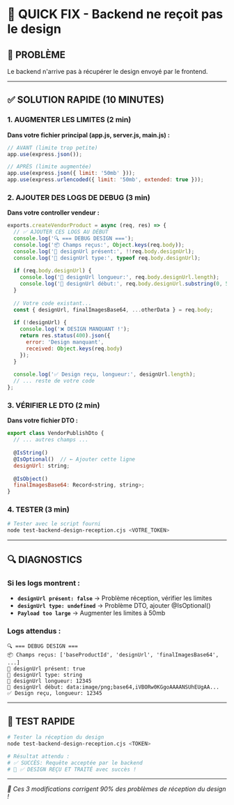 # 🚨 QUICK FIX - Backend ne reçoit pas le design

## 🎯 PROBLÈME
Le backend n'arrive pas à récupérer le design envoyé par le frontend.

---

## ✅ SOLUTION RAPIDE (10 MINUTES)

### 1. AUGMENTER LES LIMITES (2 min)

**Dans votre fichier principal (app.js, server.js, main.js) :**

```javascript
// AVANT (limite trop petite)
app.use(express.json());

// APRÈS (limite augmentée)
app.use(express.json({ limit: '50mb' }));
app.use(express.urlencoded({ limit: '50mb', extended: true }));
```

### 2. AJOUTER DES LOGS DE DEBUG (3 min)

**Dans votre controller vendeur :**

```javascript
exports.createVendorProduct = async (req, res) => {
  // ✅ AJOUTER CES LOGS AU DÉBUT
  console.log('🔍 === DEBUG DESIGN ===');
  console.log('📦 Champs reçus:', Object.keys(req.body));
  console.log('🎨 designUrl présent:', !!req.body.designUrl);
  console.log('🎨 designUrl type:', typeof req.body.designUrl);
  
  if (req.body.designUrl) {
    console.log('🎨 designUrl longueur:', req.body.designUrl.length);
    console.log('🎨 designUrl début:', req.body.designUrl.substring(0, 50));
  }
  
  // Votre code existant...
  const { designUrl, finalImagesBase64, ...otherData } = req.body;
  
  if (!designUrl) {
    console.log('❌ DESIGN MANQUANT !');
    return res.status(400).json({
      error: 'Design manquant',
      received: Object.keys(req.body)
    });
  }
  
  console.log('✅ Design reçu, longueur:', designUrl.length);
  // ... reste de votre code
};
```

### 3. VÉRIFIER LE DTO (2 min)

**Dans votre fichier DTO :**

```javascript
export class VendorPublishDto {
  // ... autres champs ...
  
  @IsString()
  @IsOptional()  // ← Ajouter cette ligne
  designUrl: string;
  
  @IsObject()
  finalImagesBase64: Record<string, string>;
}
```

### 4. TESTER (3 min)

```bash
# Tester avec le script fourni
node test-backend-design-reception.cjs <VOTRE_TOKEN>
```

---

## 🔍 DIAGNOSTICS

### Si les logs montrent :
- **`designUrl présent: false`** → Problème réception, vérifier les limites
- **`designUrl type: undefined`** → Problème DTO, ajouter @IsOptional()
- **`Payload too large`** → Augmenter les limites à 50mb

### Logs attendus :
```
🔍 === DEBUG DESIGN ===
📦 Champs reçus: ['baseProductId', 'designUrl', 'finalImagesBase64', ...]
🎨 designUrl présent: true
🎨 designUrl type: string
🎨 designUrl longueur: 12345
🎨 designUrl début: data:image/png;base64,iVBORw0KGgoAAAANSUhEUgAA...
✅ Design reçu, longueur: 12345
```

---

## 🧪 TEST RAPIDE

```bash
# Tester la réception du design
node test-backend-design-reception.cjs <TOKEN>

# Résultat attendu :
# ✅ SUCCÈS: Requête acceptée par le backend
# 🎉 ✅ DESIGN REÇU ET TRAITÉ avec succès !
```

---

*🚨 Ces 3 modifications corrigent 90% des problèmes de réception du design !* 